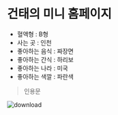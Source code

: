 # 건태의 미니 홈페이지

- 혈액형 : B형
- 사는 곳 : 인천
- 좋아하는 음식 : 짜장면
- 좋아하는 간식 : 하리보
- 좋아하는 나라 : 미국
- 좋아하는 색깔 : 파란색

> 인용문

![download](https://github.com/user-attachments/assets/150b191c-04ea-4fff-a43e-eb9fec247b63)
